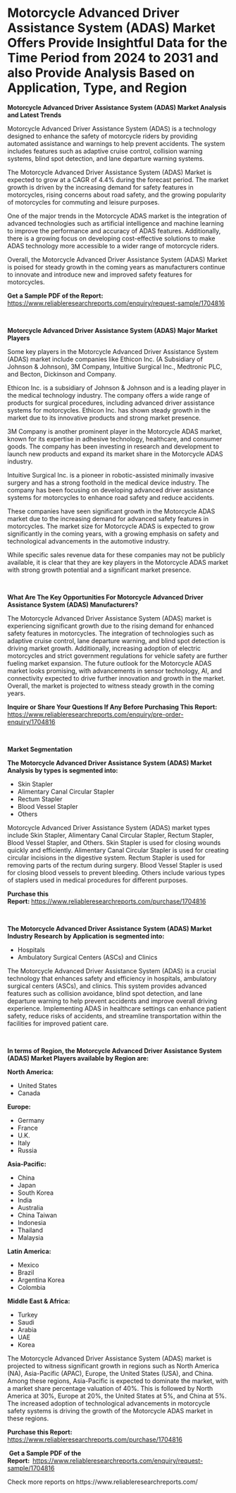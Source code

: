 <p><h1>Motorcycle Advanced Driver Assistance System (ADAS) Market Offers Provide Insightful Data for the Time Period from 2024 to 2031 and also Provide Analysis Based on Application, Type, and Region</h1></p><p><strong>Motorcycle Advanced Driver Assistance System (ADAS) Market Analysis and Latest Trends</strong></p>
<p><p>Motorcycle Advanced Driver Assistance System (ADAS) is a technology designed to enhance the safety of motorcycle riders by providing automated assistance and warnings to help prevent accidents. The system includes features such as adaptive cruise control, collision warning systems, blind spot detection, and lane departure warning systems.</p><p>The Motorcycle Advanced Driver Assistance System (ADAS) Market is expected to grow at a CAGR of 4.4% during the forecast period. The market growth is driven by the increasing demand for safety features in motorcycles, rising concerns about road safety, and the growing popularity of motorcycles for commuting and leisure purposes.</p><p>One of the major trends in the Motorcycle ADAS market is the integration of advanced technologies such as artificial intelligence and machine learning to improve the performance and accuracy of ADAS features. Additionally, there is a growing focus on developing cost-effective solutions to make ADAS technology more accessible to a wider range of motorcycle riders.</p><p>Overall, the Motorcycle Advanced Driver Assistance System (ADAS) Market is poised for steady growth in the coming years as manufacturers continue to innovate and introduce new and improved safety features for motorcycles.</p></p>
<p><strong>Get a Sample PDF of the Report:&nbsp;</strong> <a href="https://www.reliableresearchreports.com/enquiry/request-sample/1704816">https://www.reliableresearchreports.com/enquiry/request-sample/1704816</a></p>
<p>&nbsp;</p>
<p><strong>Motorcycle Advanced Driver Assistance System (ADAS) Major Market Players</strong></p>
<p><p>Some key players in the Motorcycle Advanced Driver Assistance System (ADAS) market include companies like Ethicon Inc. (A Subsidiary of Johnson & Johnson), 3M Company, Intuitive Surgical Inc., Medtronic PLC, and Becton, Dickinson and Company. </p><p>Ethicon Inc. is a subsidiary of Johnson & Johnson and is a leading player in the medical technology industry. The company offers a wide range of products for surgical procedures, including advanced driver assistance systems for motorcycles. Ethicon Inc. has shown steady growth in the market due to its innovative products and strong market presence. </p><p>3M Company is another prominent player in the Motorcycle ADAS market, known for its expertise in adhesive technology, healthcare, and consumer goods. The company has been investing in research and development to launch new products and expand its market share in the Motorcycle ADAS industry.</p><p>Intuitive Surgical Inc. is a pioneer in robotic-assisted minimally invasive surgery and has a strong foothold in the medical device industry. The company has been focusing on developing advanced driver assistance systems for motorcycles to enhance road safety and reduce accidents.</p><p>These companies have seen significant growth in the Motorcycle ADAS market due to the increasing demand for advanced safety features in motorcycles. The market size for Motorcycle ADAS is expected to grow significantly in the coming years, with a growing emphasis on safety and technological advancements in the automotive industry.</p><p>While specific sales revenue data for these companies may not be publicly available, it is clear that they are key players in the Motorcycle ADAS market with strong growth potential and a significant market presence.</p></p>
<p>&nbsp;</p>
<p><strong>What Are The Key Opportunities For Motorcycle Advanced Driver Assistance System (ADAS) Manufacturers?</strong></p>
<p><p>The Motorcycle Advanced Driver Assistance System (ADAS) market is experiencing significant growth due to the rising demand for enhanced safety features in motorcycles. The integration of technologies such as adaptive cruise control, lane departure warning, and blind spot detection is driving market growth. Additionally, increasing adoption of electric motorcycles and strict government regulations for vehicle safety are further fueling market expansion. The future outlook for the Motorcycle ADAS market looks promising, with advancements in sensor technology, AI, and connectivity expected to drive further innovation and growth in the market. Overall, the market is projected to witness steady growth in the coming years.</p></p>
<p><strong>Inquire or Share Your Questions If Any Before Purchasing This Report:</strong> <a href="https://www.reliableresearchreports.com/enquiry/pre-order-enquiry/1704816">https://www.reliableresearchreports.com/enquiry/pre-order-enquiry/1704816</a></p>
<p>&nbsp;</p>
<p><strong>Market Segmentation</strong></p>
<p><strong>The Motorcycle Advanced Driver Assistance System (ADAS) Market Analysis by types is segmented into:</strong></p>
<p><ul><li>Skin Stapler</li><li>Alimentary Canal Circular Stapler</li><li>Rectum Stapler</li><li>Blood Vessel Stapler</li><li>Others</li></ul></p>
<p><p>Motorcycle Advanced Driver Assistance System (ADAS) market types include Skin Stapler, Alimentary Canal Circular Stapler, Rectum Stapler, Blood Vessel Stapler, and Others. Skin Stapler is used for closing wounds quickly and efficiently. Alimentary Canal Circular Stapler is used for creating circular incisions in the digestive system. Rectum Stapler is used for removing parts of the rectum during surgery. Blood Vessel Stapler is used for closing blood vessels to prevent bleeding. Others include various types of staplers used in medical procedures for different purposes.</p></p>
<p><strong>Purchase this Report:&nbsp;</strong><a href="https://www.reliableresearchreports.com/purchase/1704816">https://www.reliableresearchreports.com/purchase/1704816</a></p>
<p>&nbsp;</p>
<p><strong>The Motorcycle Advanced Driver Assistance System (ADAS) Market Industry Research by Application is segmented into:</strong></p>
<p><ul><li>Hospitals</li><li>Ambulatory Surgical Centers (ASCs) and Clinics</li></ul></p>
<p><p>The Motorcycle Advanced Driver Assistance System (ADAS) is a crucial technology that enhances safety and efficiency in hospitals, ambulatory surgical centers (ASCs), and clinics. This system provides advanced features such as collision avoidance, blind spot detection, and lane departure warning to help prevent accidents and improve overall driving experience. Implementing ADAS in healthcare settings can enhance patient safety, reduce risks of accidents, and streamline transportation within the facilities for improved patient care.</p></p>
<p>&nbsp;</p>
<p><strong>In terms of Region, the Motorcycle Advanced Driver Assistance System (ADAS) Market Players available by Region are:</strong></p>
<p>
    <p> <strong> North America: </strong>
        <ul>
            <li>United States</li>
            <li>Canada</li>
        </ul>
        </p> 
    <p> <strong> Europe: </strong>
        <ul>
            <li>Germany</li>
            <li>France</li>
            <li>U.K.</li>
            <li>Italy</li>
            <li>Russia</li>
        </ul>
        </p> 
    <p> <strong> Asia-Pacific: </strong>
        <ul>
            <li>China</li>
            <li>Japan</li>
            <li>South Korea</li>
            <li>India</li>
            <li>Australia</li>
            <li>China Taiwan</li>
            <li>Indonesia</li>
            <li>Thailand</li>
            <li>Malaysia</li>
        </ul>
        </p> 
    <p> <strong> Latin America: </strong>
        <ul>
            <li>Mexico</li>
            <li>Brazil</li>
            <li>Argentina Korea</li>
            <li>Colombia</li>
        </ul>
        </p> 
    <p> <strong> Middle East & Africa: </strong>
        <ul>
            <li>Turkey</li>
            <li>Saudi</li>
            <li>Arabia</li>
            <li>UAE</li>
            <li>Korea</li>
        </ul>
    </p>
    </p>
<p><p>The Motorcycle Advanced Driver Assistance System (ADAS) market is projected to witness significant growth in regions such as North America (NA), Asia-Pacific (APAC), Europe, the United States (USA), and China. Among these regions, Asia-Pacific is expected to dominate the market, with a market share percentage valuation of 40%. This is followed by North America at 30%, Europe at 20%, the United States at 5%, and China at 5%. The increased adoption of technological advancements in motorcycle safety systems is driving the growth of the Motorcycle ADAS market in these regions.</p></p>
<p><strong>Purchase this Report: </strong><a href="https://www.reliableresearchreports.com/purchase/1704816">https://www.reliableresearchreports.com/purchase/1704816</a></p>
<p>&nbsp;<strong>Get a Sample PDF of the Report:&nbsp;&nbsp;</strong><a href="https://www.reliableresearchreports.com/enquiry/request-sample/1704816">https://www.reliableresearchreports.com/enquiry/request-sample/1704816</a></p>
<p><strong></strong></p>
<p>Check more reports on https://www.reliableresearchreports.com/</p>